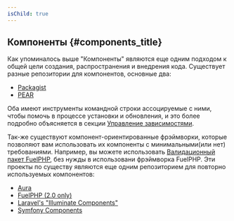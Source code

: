 ```yaml
---
isChild: true
---
```


## Компоненты {#components_title}

Как упоминалось выше "Компоненты" являются еще одним подходом к общей цели создания, распространения и внедрения кода. Существует
разные репозитории для компонентов, основные два:

* [Packagist](/#composer_and_packagist)
* [PEAR](/#pear)

Оба имеют инструменты командной строки ассоцируемые с ними, чтобы помочь в процессе установки и обновления, и это более подробно
объясняется в секции [Управление зависимостями][dm].

Так-же существуют компонент-ориентированные фрэймворки, которые позволяют вам использовать их компоненты с минимальными(или нет)
требованиями. Например, вы можете использовать [Валидационный пакет FuelPHP][fuelval], без нужды в использовани фрэймворка FuelPHP.
Эти проекты по существу являются еще одним репозиторием для повторно используемых компонентов:

  [dm]: /#dependency_management
  [fuelval]: https://github.com/fuelphp/validation

* [Aura](http://auraphp.github.com/)
* [FuelPHP (2.0 only)](https://github.com/fuelphp)
* [Laravel's "Illuminate Components"](https://github.com/illuminate)
* [Symfony Components](http://symfony.com/doc/current/components/index.html)
